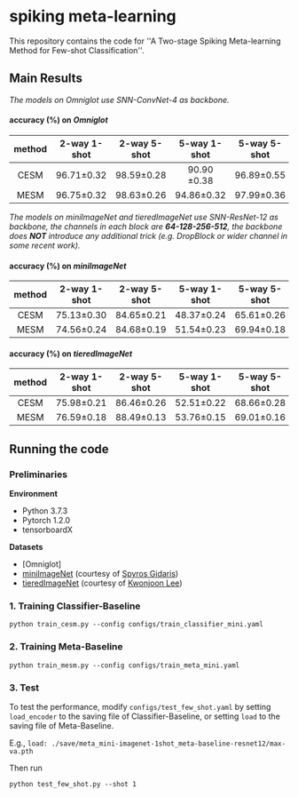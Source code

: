 # spiking meta-learning

This repository contains the code for ''A Two-stage Spiking Meta-learning Method for Few-shot Classification''.


## Main Results

*The models on *Omniglot* use SNN-ConvNet-4 as backbone.*

#### accuracy (%) on *Omniglot*

method| 2-way 1-shot|2-way 5-shot| 5-way 1-shot | 5-way 5-shot | 20-way 1-shot | 20-way 5-shot |
:-:|:----------:|:-:|:------------:|:------------:|:-------------:|:-------------:
CESM |96.71±0.32|98.59±0.28|90.90 ±0.38|96.89±0.55|78.99±0.68|90.63±0.18|
MESM | 96.75±0.32|98.63±0.26|94.86±0.32|97.99±0.36|84.87±0.48|93.42±0.16|

*The models on *miniImageNet* and *tieredImageNet* use SNN-ResNet-12 as backbone, the channels in each block are **64-128-256-512**, the backbone does **NOT** introduce any additional trick (e.g. DropBlock or wider channel in some recent work).*

#### accuracy (%) on *miniImageNet*

method| 2-way 1-shot|2-way 5-shot| 5-way 1-shot | 5-way 5-shot | 10-way 1-shot | 10-way 5-shot | 20-way 1-shot | 20-way 5-shot |
:-:|:----------:|:-:|:------------:|:------------:|:------------:|:------------:|:------------:|:------------:|
CESM |75.13±0.30|84.65±0.21|48.37±0.24|65.61±0.26|34.26±0.26|52.60±0.65|23.14±0.42|38.94±0.43|
MESM |74.56±0.24|84.68±0.19|51.54±0.23|69.94±0.18|35.87±0.84|53.83±0.79|25.03±0.47|41.08±0.44|

#### accuracy (%) on *tieredImageNet*

method| 2-way 1-shot|2-way 5-shot| 5-way 1-shot | 5-way 5-shot |
:-:|:----------:|:-:|:------------:|:------------:|
CESM |75.98±0.21|86.46±0.26|52.51±0.22|68.66±0.28|
MESM |76.59±0.18|88.49±0.13|53.76±0.15|69.01±0.16|
####

## Running the code

### Preliminaries

**Environment**
- Python 3.7.3
- Pytorch 1.2.0
- tensorboardX

**Datasets**
- [Omniglot]
- [miniImageNet](https://drive.google.com/file/d/1fJAK5WZTjerW7EWHHQAR9pRJVNg1T1Y7/view?usp=sharing) (courtesy of [Spyros Gidaris](https://github.com/gidariss/FewShotWithoutForgetting))
- [tieredImageNet](https://drive.google.com/open?id=1nVGCTd9ttULRXFezh4xILQ9lUkg0WZCG) (courtesy of [Kwonjoon Lee](https://github.com/kjunelee/MetaOptNet))

### 1. Training Classifier-Baseline
```
python train_cesm.py --config configs/train_classifier_mini.yaml
```

### 2. Training Meta-Baseline
```
python train_mesm.py --config configs/train_meta_mini.yaml
```

### 3. Test
To test the performance, modify `configs/test_few_shot.yaml` by setting `load_encoder` to the saving file of Classifier-Baseline, or setting `load` to the saving file of Meta-Baseline.

E.g., `load: ./save/meta_mini-imagenet-1shot_meta-baseline-resnet12/max-va.pth`

Then run
```
python test_few_shot.py --shot 1
```
